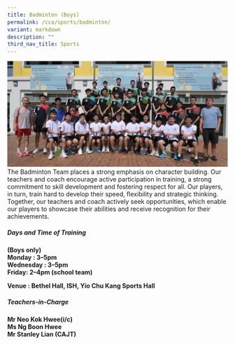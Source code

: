 ```yaml
---
title: Badminton (Boys)
permalink: /cca/sports/badminton/
variant: markdown
description: ""
third_nav_title: Sports
---
```


![](/images/2024/Batminton_2024_v1.png)The Badminton Team places a strong emphasis on character building. Our teachers and coach encourage active participation in training, a strong commitment to skill development and fostering respect for all. Our players, in turn, train hard to develop their speed, flexibility and strategic thinking. Together, our teachers and coach actively seek opportunities, which enable our players to showcase their abilities and receive recognition for their achievements.&nbsp;


<h5>Days and Time of Training</h5>
<b>
(Boys only)<br>
Monday : 3–5pm&nbsp;<br>
Wednesday : 3–5pm&nbsp;<br>
Friday: 2–4pm (school team)<br></b>
	
<b>Venue : Bethel Hall, ISH, Yio Chu Kang Sports Hall</b>
	
<h5>Teachers-in-Charge</h5>
<b>
Mr Neo Kok Hwee(i/c)<br>
Ms Ng Boon Hwee<br>
Mr Stanley Lian (CAJT)<br>
</b>